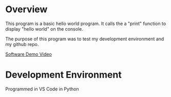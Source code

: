 # Overview

This program is a basic hello world program. It calls the a "print" function to display "hello world" on the console.

The purpose of this program was to test my development environment and my github repo.

[Software Demo Video](https://youtu.be/Ecv-fYfYPXA)

# Development Environment

Programmed in VS Code in Python
